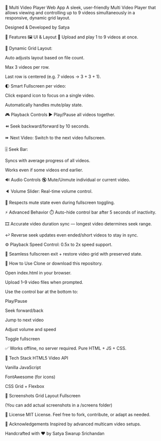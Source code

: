 
🎥 Multi Video Player Web App
A sleek, user-friendly Multi Video Player that allows viewing and controlling up to 9 videos simultaneously in a responsive, dynamic grid layout.

Designed & Developed by Satya

🌟 Features
🖼️ UI & Layout
📁 Upload and play 1 to 9 videos at once.

📐 Dynamic Grid Layout:

Auto adjusts layout based on file count.

Max 3 videos per row.

Last row is centered (e.g. 7 videos → 3 + 3 + 1).

🌓 Smart Fullscreen per video:

Click expand icon to focus on a single video.

Automatically handles mute/play state.

🎮 Playback Controls
▶️ Play/Pause all videos together.

⏪ Seek backward/forward by 10 seconds.

⏩ Next Video: Switch to the next video fullscreen.

🎚️ Seek Bar:

Syncs with average progress of all videos.

Works even if some videos end earlier.

🔊 Audio Controls
🔇 Mute/Unmute individual or current video.

🔈 Volume Slider: Real-time volume control.

🔁 Respects mute state even during fullscreen toggling.

⚡ Advanced Behavior
⏱️ Auto-hide control bar after 5 seconds of inactivity.

🎞️ Accurate video duration sync — longest video determines seek range.

↩️ Reverse seek updates even ended/short videos to stay in sync.

⚙️ Playback Speed Control: 0.5x to 2x speed support.

🔄 Seamless fullscreen exit + restore video grid with preserved state.

📂 How to Use
Clone or download this repository.

Open index.html in your browser.

Upload 1–9 video files when prompted.

Use the control bar at the bottom to:

Play/Pause

Seek forward/back

Jump to next video

Adjust volume and speed

Toggle fullscreen

✅ Works offline, no server required. Pure HTML + JS + CSS.

🧠 Tech Stack
HTML5 Video API

Vanilla JavaScript

FontAwesome (for icons)

CSS Grid + Flexbox

📸 Screenshots
Grid Layout	Fullscreen

(You can add actual screenshots in a /screens folder)

📄 License
MIT License. Feel free to fork, contribute, or adapt as needed.

🙏 Acknowledgements
Inspired by advanced multicam video setups.

Handcrafted with ❤️ by Satya Swarup Srichandan

